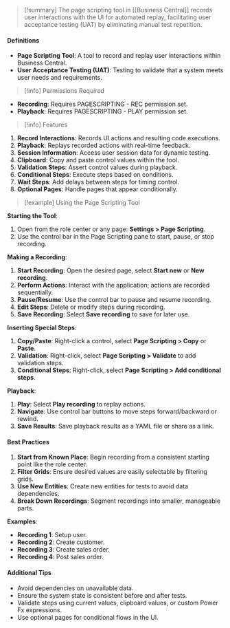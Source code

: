  > [!summary] 
 > The page scripting tool in [[Business Central]] records user interactions with the UI for automated replay, facilitating user acceptance testing (UAT) by eliminating manual test repetition.

#### Definitions

- **Page Scripting Tool**: A tool to record and replay user interactions within Business Central.
- **User Acceptance Testing (UAT)**: Testing to validate that a system meets user needs and requirements.

> [!info] Permissions Required

- **Recording**: Requires PAGESCRIPTING - REC permission set.
- **Playback**: Requires PAGESCRIPTING - PLAY permission set.

> [!info] Features

1. **Record Interactions**: Records UI actions and resulting code executions.
2. **Playback**: Replays recorded actions with real-time feedback.
3. **Session Information**: Access user session data for dynamic testing.
4. **Clipboard**: Copy and paste control values within the tool.
5. **Validation Steps**: Assert control values during playback.
6. **Conditional Steps**: Execute steps based on conditions.
7. **Wait Steps**: Add delays between steps for timing control.
8. **Optional Pages**: Handle pages that appear conditionally.

> [!example] Using the Page Scripting Tool

**Starting the Tool**:

1. Open from the role center or any page: **Settings > Page Scripting**.
2. Use the control bar in the Page Scripting pane to start, pause, or stop recording.

**Making a Recording**:

1. **Start Recording**: Open the desired page, select **Start new** or **New recording**.
2. **Perform Actions**: Interact with the application; actions are recorded sequentially.
3. **Pause/Resume**: Use the control bar to pause and resume recording.
4. **Edit Steps**: Delete or modify steps during recording.
5. **Save Recording**: Select **Save recording** to save for later use.

**Inserting Special Steps**:

1. **Copy/Paste**: Right-click a control, select **Page Scripting > Copy** or **Paste**.
2. **Validation**: Right-click, select **Page Scripting > Validate** to add validation steps.
3. **Conditional Steps**: Right-click, select **Page Scripting > Add conditional steps**.

**Playback**:

1. **Play**: Select **Play recording** to replay actions.
2. **Navigate**: Use control bar buttons to move steps forward/backward or rewind.
3. **Save Results**: Save playback results as a YAML file or share as a link.

#### Best Practices

1. **Start from Known Place**: Begin recording from a consistent starting point like the role center.
2. **Filter Grids**: Ensure desired values are easily selectable by filtering grids.
3. **Use New Entities**: Create new entities for tests to avoid data dependencies.
4. **Break Down Recordings**: Segment recordings into smaller, manageable parts.

**Examples**:

- **Recording 1**: Setup user.
- **Recording 2**: Create customer.
- **Recording 3**: Create sales order.
- **Recording 4**: Post sales order.

#### Additional Tips

- Avoid dependencies on unavailable data.
- Ensure the system state is consistent before and after tests.
- Validate steps using current values, clipboard values, or custom Power Fx expressions.
- Use optional pages for conditional flows in the UI.
